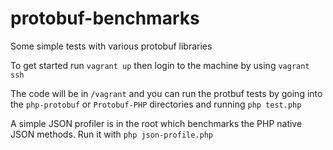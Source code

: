 # protobuf-benchmarks
Some simple tests with various protobuf libraries

To get started run `vagrant up` then login to the machine by using `vagrant ssh`

The code will be in `/vagrant` and you can run the protbuf tests by going into the `php-protobuf` or `Protobuf-PHP` directories and running `php test.php`

A simple JSON profiler is in the root which benchmarks the PHP native JSON methods. Run it with `php json-profile.php`

